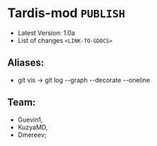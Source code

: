 # Tardis-mod ```PUBLISH```
- Latest Version: 1.0a
- List of changes ```<LINK-TO-GDOCS>```
## Aliases:
- git vis -> git log --graph --decorate --oneline
## Team: 
- Guevin1,
- KuzyaMD,
- Dmereev;